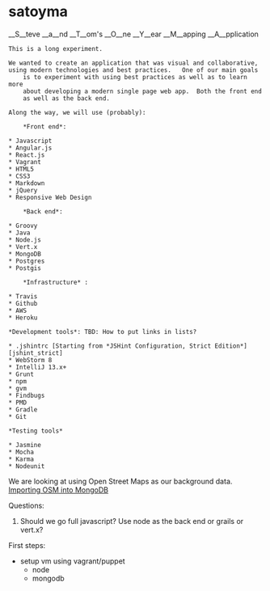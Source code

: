 # satoyma

__S__teve __a__nd __T__om's __O__ne __Y__ear __M__apping __A__pplication

	This is a long experiment.

	We wanted to create an application that was visual and collaborative,
	using modern technologies and best practices.   One of our main goals
        is to experiment with using best practices as well as to learn more
        about developing a modern single page web app.  Both the front end
        as well as the back end.

	Along the way, we will use (probably):

        *Front end*:

	* Javascript
	* Angular.js
	* React.js
	* Vagrant
	* HTML5
	* CSS3
	* Markdown
	* jQuery
	* Responsive Web Design

        *Back end*:

	* Groovy
	* Java
	* Node.js
	* Vert.x
	* MongoDB
	* Postgres
	* Postgis

        *Infrastructure* :

	* Travis
	* Github
	* AWS
	* Heroku

	*Development tools*: TBD: How to put links in lists?

	* .jshintrc [Starting from *JSHint Configuration, Strict Edition*][jshint_strict]
	* WebStorm 8
	* IntelliJ 13.x+
	* Grunt
	* npm
	* gvm
	* Findbugs
	* PMD
	* Gradle
	* Git

	*Testing tools*

	* Jasmine
	* Mocha
	* Karma
	* Nodeunit


We are looking at using Open Street Maps as our background data. [Importing OSM into MongoDB][impmongo]

Questions:

1.  Should we go full javascript?  Use node as the back end or grails or vert.x?

First steps:

* setup vm using vagrant/puppet
    * node
    * mongodb


[impmongo]: http://derickrethans.nl/importing-osm-into-mongodb.html
[jshint_strict]: https://gist.github.com/haschek/2595796
